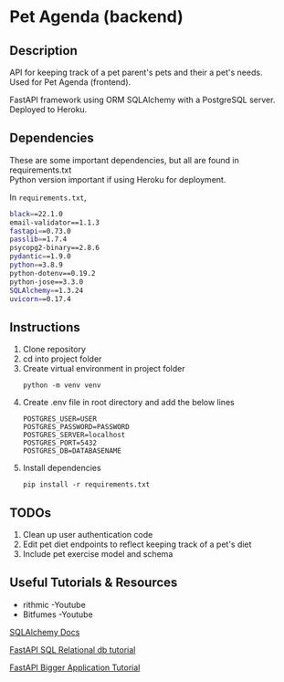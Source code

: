# Pet Agenda (backend)

## Description

API for keeping track of a pet parent's pets and their a pet's needs.<br>Used for Pet Agenda (frontend).

FastAPI framework using ORM SQLAlchemy with a PostgreSQL server. Deployed to Heroku.


## Dependencies

These are some important dependencies, but all are found in requirements.txt<br>
Python version important if using Heroku for deployment.

In `requirements.txt`,
  ```bash
  black==22.1.0
  email-validator==1.1.3
  fastapi==0.73.0
  passlib==1.7.4
  psycopg2-binary==2.8.6
  pydantic==1.9.0
  python==3.8.9
  python-dotenv==0.19.2
  python-jose==3.3.0
  SQLAlchemy==1.3.24
  uvicorn==0.17.4
  ```

## Instructions
<ol>
  <li>Clone repository</li>
  <li>cd into project folder</li>
  <li>Create virtual environment in project folder</li>
  
    python -m venv venv

  <li>Create .env file in root directory and add the below lines</li>
  
    POSTGRES_USER=USER
    POSTGRES_PASSWORD=PASSWORD
    POSTGRES_SERVER=localhost
    POSTGRES_PORT=5432
    POSTGRES_DB=DATABASENAME


  <li>Install dependencies</li>
  
    pip install -r requirements.txt
</ol>


## TODOs
<ol>
  <li>Clean up user authentication code</li>
  <li>Edit pet diet endpoints to reflect keeping track of a pet's diet</li>
  <li>Include pet exercise model and schema</li>
</ol>

## Useful Tutorials & Resources

- rithmic -Youtube
- Bitfumes -Youtube

[SQLAlchemy Docs](https://www.sqlalchemy.org/)

[FastAPI SQL Relational db tutorial](https://fastapi.tiangolo.com/tutorial/)

[FastAPI Bigger Application Tutorial](https://fastapi.tiangolo.com/tutorial/bigger-applications/)


